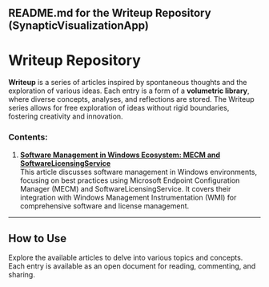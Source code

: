 ## README.md for the Writeup Repository (SynapticVisualizationApp)

# Writeup Repository

**Writeup** is a series of articles inspired by spontaneous thoughts and the exploration of various ideas. Each entry is a form of a **volumetric library**, where diverse concepts, analyses, and reflections are stored. The Writeup series allows for free exploration of ideas without rigid boundaries, fostering creativity and innovation.

### Contents:
1. **[Software Management in Windows Ecosystem: MECM and SoftwareLicensingService](https://github.com/DonkeyJJLove/writeup/blob/writeup/kompleksowe_zarz%C4%85dzanie_oprogramowaniem_i_licencjami_w_%C5%9Brodowisku_windows_za_pomoc%C4%85_mecm_i_softwarelicensingservice.md)**  
   This article discusses software management in Windows environments, focusing on best practices using Microsoft Endpoint Configuration Manager (MECM) and SoftwareLicensingService. It covers their integration with Windows Management Instrumentation (WMI) for comprehensive software and license management.

---

## How to Use

Explore the available articles to delve into various topics and concepts. Each entry is available as an open document for reading, commenting, and sharing.

